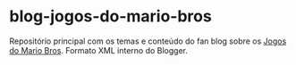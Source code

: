 # blog-jogos-do-mario-bros
Repositório principal com os temas e conteúdo do fan blog sobre os <a href="https://jogosdomariosuperbros.blogspot.com">Jogos do Mario Bros</a>. Formato XML interno do Blogger.
